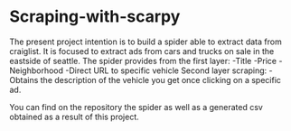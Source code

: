 # Scraping-with-scarpy

The present project intention is to build a spider able to extract data from craiglist.
It is focused to extract ads from cars and trucks on sale in the eastside of seattle.
The spider provides from the first layer:
-Title
-Price
-Neighborhood
-Direct URL to specific vehicle
Second layer scraping:
-Obtains the description of the vehicle you get once clicking on a specific ad.

You can find on the repository the spider as well as a generated csv obtained as a result of this project.
